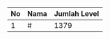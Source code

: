 | No | Nama            | Jumlah Level |
|----|-----------------|--------------|
| 1  | #    |    1379        |
